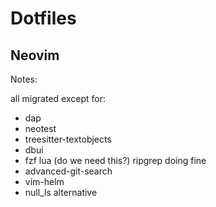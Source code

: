 # Dotfiles


## Neovim

Notes:

all migrated except for:

- dap
- neotest
- treesitter-textobjects
- dbui
- fzf lua (do we need this?) ripgrep doing fine
- advanced-git-search
- vim-helm
- null_ls alternative

